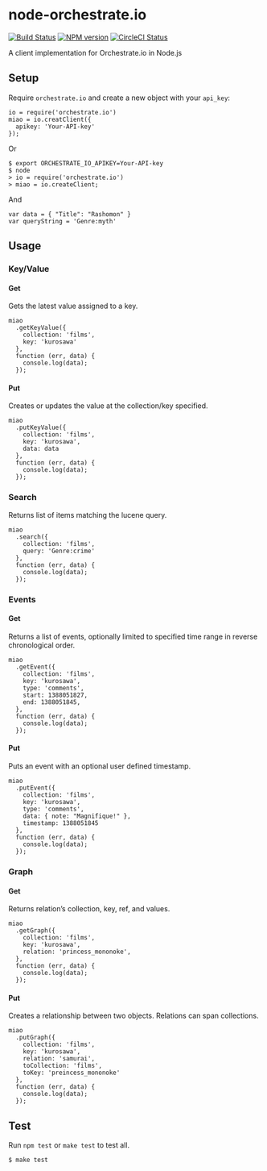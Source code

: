 # node-orchestrate.io

[![Build Status](https://travis-ci.org/giraffi/node-orchestrate.io.png?branch=master)](https://travis-ci.org/giraffi/node-orchestrate.io)
[![NPM version](https://badge.fury.io/js/orchestrate.io.png)](http://badge.fury.io/js/orchestrate.io)
[![CircleCI Status](https://circleci.com/gh/giraffi/node-orchestrate.io/tree/master.png?circle-token=bf955f45c6024aba3c1f8f263ce2385e31b015c7)](https://circleci.com/gh/giraffi/node-orchestrate.io)  

A client implementation for Orchestrate.io in Node.js  

## Setup
Require `orchestrate.io` and create a new object with your `api_key`:

```
io = require('orchestrate.io')
miao = io.creatClient({
  apikey: 'Your-API-key'
});
```

Or

```
$ export ORCHESTRATE_IO_APIKEY=Your-API-key
$ node
> io = require('orchestrate.io')
> miao = io.createClient;
```

And

```
var data = { "Title": "Rashomon" }
var queryString = 'Genre:myth'
```

## Usage

### Key/Value

#### Get
Gets the latest value assigned to a key.

```
miao
  .getKeyValue({
    collection: 'films',
    key: 'kurosawa'
  },
  function (err, data) {
    console.log(data);
  });
```

#### Put
Creates or updates the value at the collection/key specified.

```
miao
  .putKeyValue({
    collection: 'films',
    key: 'kurosawa',
    data: data
  },
  function (err, data) {
    console.log(data);
  });
```

### Search
Returns list of items matching the lucene query.

```
miao
  .search({
    collection: 'films',
    query: 'Genre:crime'
  },
  function (err, data) {
    console.log(data);
  });
```

### Events

#### Get
Returns a list of events, optionally limited to specified time range in reverse chronological order.

```
miao
  .getEvent({
    collection: 'films',
    key: 'kurosawa',
    type: 'comments',
    start: 1388051827,
    end: 1388051845,
  },
  function (err, data) {
    console.log(data);
  });
```

#### Put
Puts an event with an optional user defined timestamp.

```
miao
  .putEvent({
    collection: 'films',
    key: 'kurosawa',
    type: 'comments',
    data: { note: "Magnifique!" },
    timestamp: 1388051845
  },
  function (err, data) {
    console.log(data);
  });
```

### Graph

#### Get
Returns relation’s collection, key, ref, and values.

```
miao
  .getGraph({
    collection: 'films',
    key: 'kurosawa',
    relation: 'princess_mononoke',
  },
  function (err, data) {
    console.log(data);
  });
```

#### Put
Creates a relationship between two objects. Relations can span collections.

```
miao
  .putGraph({
    collection: 'films',
    key: 'kurosawa',
    relation: 'samurai',
    toCollection: 'films',
    toKey: 'preincess_mononoke'
  },
  function (err, data) {
    console.log(data);
  });
```

## Test

Run `npm test` or `make test` to test all.

```bash
$ make test
```
